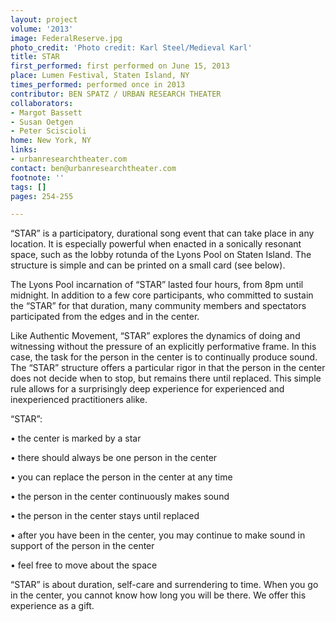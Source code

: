 ```yaml
---
layout: project
volume: '2013'
image: FederalReserve.jpg
photo_credit: 'Photo credit: Karl Steel/Medieval Karl'
title: STAR
first_performed: first performed on June 15, 2013
place: Lumen Festival, Staten Island, NY
times_performed: performed once in 2013
contributor: BEN SPATZ / URBAN RESEARCH THEATER
collaborators:
- Margot Bassett
- Susan Oetgen
- Peter Sciscioli
home: New York, NY
links:
- urbanresearchtheater.com
contact: ben@urbanresearchtheater.com
footnote: ''
tags: []
pages: 254-255

---
```


“STAR” is a participatory, durational song event that can take place in any location. It is especially powerful when enacted in a sonically resonant space, such as the lobby rotunda of the Lyons Pool on Staten Island. The structure is simple and can be printed on a small card (see below).

The Lyons Pool incarnation of “STAR” lasted four hours, from 8pm until midnight. In addition to a few core participants, who committed to sustain the “STAR” for that duration, many community members and spectators participated from the edges and in the center.

Like Authentic Movement, “STAR” explores the dynamics of doing and witnessing without the pressure of an explicitly performative frame. In this case, the task for the person in the center is to continually produce sound. The “STAR” structure offers a particular rigor in that the person in the center does not decide when to stop, but remains there until replaced. This simple rule allows for a surprisingly deep experience for experienced and inexperienced practitioners alike.

“STAR”:

• the center is marked by a star

• there should always be one person in the center

• you can replace the person in the center at any time

• the person in the center continuously makes sound

• the person in the center stays until replaced

• after you have been in the center, you may continue to make sound in support of the person in the center

• feel free to move about the space

“STAR” is about duration, self-care and surrendering to time. When you go in the center, you cannot know how long you will be there. We offer this experience as a gift.

